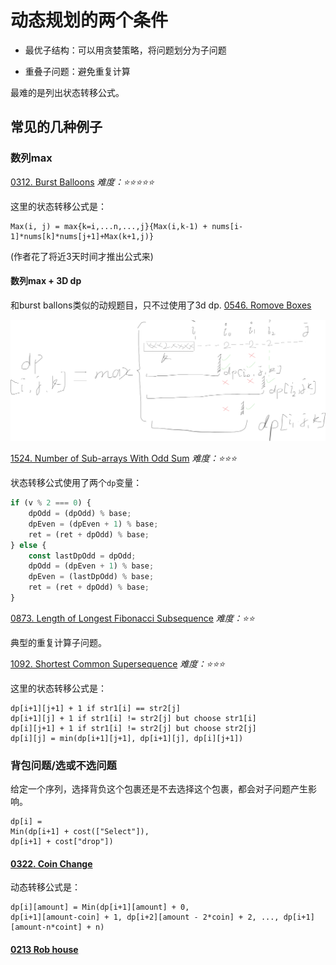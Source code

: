 # 动态规划的两个条件

- 最优子结构：可以用贪婪策略，将问题划分为子问题

- 重叠子问题：避免重复计算

最难的是列出状态转移公式。

## 常见的几种例子

### 数列max

[0312. Burst Balloons](../problems/0312.ts)
*难度：⭐️⭐️⭐️⭐️⭐️*

这里的状态转移公式是：
```
Max(i, j) = max{k=i,...n,...,j}{Max(i,k-1) + nums[i-1]*nums[k]*nums[j+1]+Max(k+1,j)}
```
(作者花了将近3天时间才推出公式来)

#### 数列max + 3D dp

和burst ballons类似的动规题目，只不过使用了3d dp. [0546. Romove Boxes](../problems/0546.ts)

![alt text](image.png)

[1524. Number of Sub-arrays With Odd Sum](../problems/1524.ts)
*难度：⭐️⭐️⭐️*

状态转移公式使用了两个`dp`变量：
```typescript
if (v % 2 === 0) {
    dpOdd = (dpOdd) % base;
    dpEven = (dpEven + 1) % base;
    ret = (ret + dpOdd) % base;
} else {
    const lastDpOdd = dpOdd;
    dpOdd = (dpEven + 1) % base;
    dpEven = (lastDpOdd) % base;
    ret = (ret + dpOdd) % base;
}
```

[0873. Length of Longest Fibonacci Subsequence](../problems/0873.ts)
*难度：⭐️⭐️*

典型的重复计算子问题。

[1092. Shortest Common Supersequence](../problems/1092.ts)
*难度：⭐️⭐️⭐️*

这里的状态转移公式是：
```
dp[i+1][j+1] + 1 if str1[i] == str2[j]
dp[i+1][j] + 1 if str1[i] != str2[j] but choose str1[i]
dp[i][j+1] + 1 if str1[i] != str2[j] but choose str2[j]
dp[i][j] = min(dp[i+1][j+1], dp[i+1][j], dp[i][j+1])
```

### 背包问题/选或不选问题
给定一个序列，选择背负这个包裹还是不去选择这个包裹，都会对子问题产生影响。
```
dp[i] =
Min(dp[i+1] + cost(["Select"]),
dp[i+1] + cost["drop"])
```

#### [0322. Coin Change](../problems/0322.ts)

动态转移公式是：
```
dp[i][amount] = Min(dp[i+1][amount] + 0,
dp[i+1][amount-coin] + 1, dp[i+2][amount - 2*coin] + 2, ..., dp[i+1][amount-n*coint] + n)
```

#### [0213 Rob house](../problems/0213.ts)

